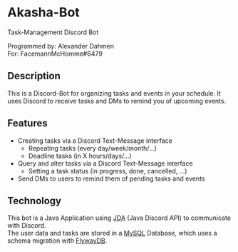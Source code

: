 # Akasha-Bot #

Task-Management Discord Bot

Programmed by: Alexander Dahmen  
For: FacemannMcHomme#6479

## Description ##

This is a Discord-Bot for organizing tasks and events in your schedule.
It uses Discord to receive tasks and DMs to remind you of upcoming events.

## Features ##

* Creating tasks via a Discord Text-Message interface
  * Repeating tasks (every day/week/month/...)
  * Deadline tasks (in X hours/days/...)
* Query and alter tasks via a Discord Text-Message interface
  * Setting a task status (in progress, done, cancelled, ...)
* Send DMs to users to remind them of pending tasks and events

## Technology ##

This bot is a Java Application using [JDA](https://github.com/DV8FromTheWorld/JDA/)
(Java Discord API) to communicate with Discord.  
The user data and tasks are stored in a [MySQL](https://www.mysql.com/) Database,
which uses a schema migration with [FlywayDB](https://flywaydb.org/).
